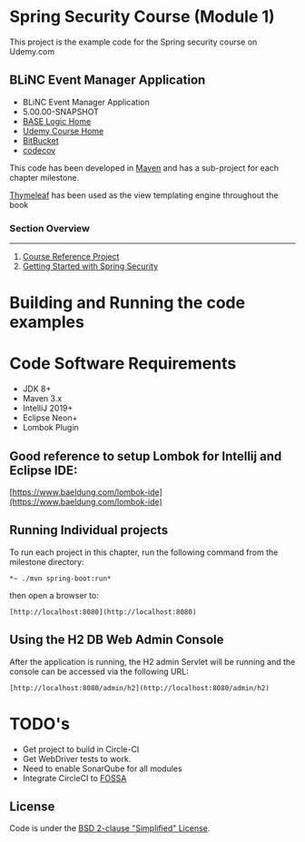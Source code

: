 # Spring Security Course (Module 1)

This project is the example code for the Spring security course on Udemy.com

## BLiNC Event Manager Application

* BLiNC Event Manager Application
* 5.00.00-SNAPSHOT
* [BASE Logic Home](https://baselogic.io)
* [Udemy Course Home](https://udemy.com)
* [BitBucket](https://bitbucket.org/mickknutson/jbcpcalendar/)
* [codecov](https://codecov.io/gh/mickknutson)

This code has been developed in [Maven](http://maven.apache.org) and has
a sub-project for each chapter milestone.

[Thymeleaf](http://www.thymeleaf.org/doc/tutorials/3.0/usingthymeleaf.html)
has been used as the view templating engine throughout the book


### Section Overview
***

1. [Course Reference Project](chapter01/README.md)
2. [Getting Started with Spring Security](chapter02/README.md)


# Building and Running the code examples

Code Software Requirements
=
* JDK 8+
* Maven 3.x
* IntelliJ 2019+
* Eclipse Neon+
* Lombok Plugin

Good reference to setup Lombok for Intellij and Eclipse IDE:
-
[https://www.baeldung.com/lombok-ide](https://www.baeldung.com/lombok-ide)



## Running Individual projects

To run each project in this chapter, run the following command from the
milestone directory:

    *~ ./mvn spring-boot:run*

then open a browser to:

    [http://localhost:8080](http://localhost:8080)


## Using the H2 DB Web Admin Console

After the application is running, the H2 admin Servlet will be running
and the console can be accessed via the following URL:

    [http://localhost:8080/admin/h2](http://localhost:8080/admin/h2)




# TODO's

* Get project to build in Circle-CI
* Get WebDriver tests to work.
* Need to enable SonarQube for all modules
* Integrate CircleCI to [FOSSA](https://fossa.io/docs/integrating-tools/circleci/)



## License
Code is under the [BSD 2-clause "Simplified" License](LICENSE.txt).
